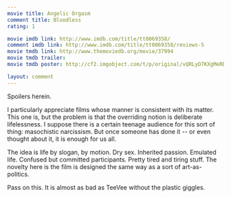 ```yaml
---
movie title: Angelic Orgasm
comment title: Bloodless
rating: 1

movie imdb link: http://www.imdb.com/title/tt0069358/
comment imdb link: http://www.imdb.com/title/tt0069358/reviews-5
movie tmdb link: http://www.themoviedb.org/movie/37994
movie tmdb trailer: 
movie tmdb poster: http://cf2.imgobject.com/t/p/original/vQRLyO7KXgMeRDBAqkZiWwa2HJS.jpg

layout: comment
---
```


Spoilers herein.

I particularly appreciate films whose manner is consistent with its matter. This one is, but  the problem is that the overriding notion is deliberate lifelessness. I suppose there is a  certain teenage audience for this sort of thing: masochistic narcissism. But once  someone has done it -- or even thought about it, it is enough for us all.

The idea is life by slogan, by motion. Dry sex. Inherited passion. Emulated life. Confused  but committed participants. Pretty tired and tiring stuff. The novelty here is the film is  designed the same way as a sort of art-as-politics. 

Pass on this. It is almost as bad as TeeVee without the plastic giggles.